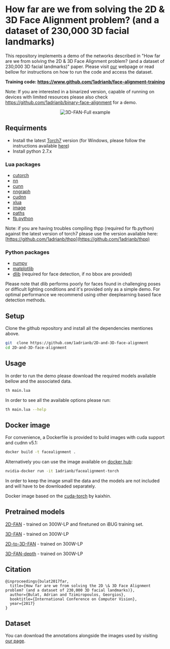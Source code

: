 # How far are we from solving the 2D \& 3D Face Alignment problem? (and a dataset of 230,000 3D facial landmarks)

This repository implements a demo of the networks described in "How far are we from solving the 2D \& 3D Face Alignment problem? (and a dataset of 230,000 3D facial landmarks)" paper. Please visit [our](https://www.adrianbulat.com) webpage or read bellow for instructions on how to run the code and access the dataset.

**Training code: <https://www.github.com/1adrianb/face-alignment-training>**

Note: If you are interested in a binarized version, capable of running on devices with limited resources please also check <https://github.com/1adrianb/binary-face-alignment> for a demo.

<p align='center'>
<img src='https://www.adrianbulat.com/images/image-z-examples.png' title='3D-FAN-Full example' style='max-width:600px'></img>
</p>

## Requirments

- Install the latest [Torch7](http://torch.ch/docs/getting-started.html) version (for Windows, please follow the instructions available [here](https://github.com/torch/distro/blob/master/win-files/README.md))
- Install python 2.7.x

### Lua packages

- [cutorch](https://github.com/torch/cutorch)
- [nn](https://github.com/torch/nn)
- [cunn](https://github.com/torch/cunn)
- [nngraph](https://github.com/torch/nngraph)
- [cudnn](https://github.com/soumith/cudnn.torch)
- [xlua](https://github.com/torch/xlua)
- [image](https://github.com/torch/image)
- [paths](https://github.com/torch/paths)
- [fb.python](https://github.com/facebook/fblualib/blob/master/fblualib/python/README.md)

Note: if you are having troubles compiling thpp (required for fb.python) against the latest version of torch7 please use the version available here: [https://github.com/1adrianb/thpp](https://github.com/1adrianb/thpp)

### Python packages

- [numpy](http://www.numpy.org/)
- [matplotlib](https://matplotlib.org/)
- [dlib](https://pypi.python.org/pypi/dlib) (required for face detection, if no bbox are provided)

Please note that dlib performs poorly for faces found in challenging poses or difficult lighting conditions and it's provided only as a simple demo. For optimal performance we recommend using other deeplearning based face detection methods.

## Setup

Clone the github repository and install all the dependencies mentiones above.

```bash
git  clone https://github.com/1adrianb/2D-and-3D-face-alignment
cd 2D-and-3D-face-alignment
```

## Usage

In order to run the demo please download the required models available bellow and the associated data.

```bash
th main.lua
```

In order to see all the available options please run:

```bash
th main.lua --help
```

## Docker image

For convenience, a Dockerfile is provided to build images with cuda support and cudnn v5.1:

```bash
docker build -t facealignment .
```

Alternatively you can use the image available on [docker hub](https://hub.docker.com/r/1adrianb/facealignment-torch/):

```bash
nvidia-docker run -it 1adrianb/facealignment-torch
```

In order to keep the image small the data and the models are not included and will have to be downloaded separately.

Docker image based on the [cuda-torch](https://hub.docker.com/r/kaixhin/cuda-torch/) by kaixhin.

## Pretrained models

[2D-FAN](https://www.adrianbulat.com/downloads/FaceAlignment/2D-FAN-300W.t7) - trained on 300W-LP and finetuned on iBUG training set.

[3D-FAN](https://www.adrianbulat.com/downloads/FaceAlignment/3D-FAN.t7) - trained on 300W-LP

[2D-to-3D-FAN](https://www.adrianbulat.com/downloads/FaceAlignment/2D-to-3D-FAN.tar.gz) - trained on 300W-LP

[3D-FAN-depth](https://www.adrianbulat.com/downloads/FaceAlignment/3D-FAN-depth.t7) - trained on 300W-LP

## Citation

```
@inproceedings{bulat2017far,
  title={How far are we from solving the 2D \& 3D Face Alignment problem? (and a dataset of 230,000 3D facial landmarks)},
  author={Bulat, Adrian and Tzimiropoulos, Georgios},
  booktitle={International Conference on Computer Vision},
  year={2017}
}
```

## Dataset

You can download the annotations alongside the images used by visiting [our page](https://www.adrianbulat.com/face-alignment).
